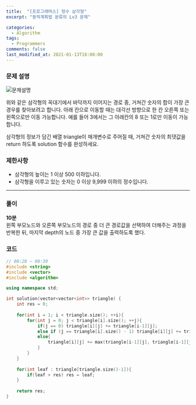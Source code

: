 ```yaml
---
title:  "[프로그래머스] 정수 삼각형"
excerpt: "동적계획법 분류의 Lv3 문제"

categories:
  - Algorithm
tags:
  - Programmers
comments: false
last_modified_at: 2021-01-13T18:00:00
---
```

### 문제 설명
![문제설명](https://grepp-programmers.s3.amazonaws.com/files/production/97ec02cc39/296a0863-a418-431d-9e8c-e57f7a9722ac.png)

위와 같은 삼각형의 꼭대기에서 바닥까지 이어지는 경로 중, 거쳐간 숫자의 합이 가장 큰 경우를 찾아보려고 합니다. 아래 칸으로 이동할 때는 대각선 방향으로 한 칸 오른쪽 또는 왼쪽으로만 이동 가능합니다. 예를 들어 3에서는 그 아래칸의 8 또는 1로만 이동이 가능합니다.

삼각형의 정보가 담긴 배열 triangle이 매개변수로 주어질 때, 거쳐간 숫자의 최댓값을 return 하도록 solution 함수를 완성하세요.

### 제한사항
- 삼각형의 높이는 1 이상 500 이하입니다.
- 삼각형을 이루고 있는 숫자는 0 이상 9,999 이하의 정수입니다.
---
### 풀이
**10분**  
왼쪽 부모노드와 오른쪽 부모노드의 경로 중 더 큰 경로값을 선택하여 더해주는 과정을 반복한 뒤, 마지막 depth의 노드 중 가장 큰 값을 출력하도록 했다. 

### 코드
```c++
// 08:28 ~ 08:39
#include <string>
#include <vector>
#include <algorithm>

using namespace std;

int solution(vector<vector<int>> triangle) {
    int res = 0;
    
    for(int i = 1; i < triangle.size(); ++i){
        for(int j = 0; j < triangle[i].size(); ++j){
            if(j == 0) triangle[i][j] += triangle[i-1][j];
            else if (j == triangle[i].size() - 1) triangle[i][j] += triangle[i-1][j-1];
            else{
                triangle[i][j] += max(triangle[i-1][j], triangle[i-1][j-1]);
            }
        }
    }
    
    for(int leaf : triangle[triangle.size()-1]){
        if(leaf > res) res = leaf;
    }
    
    return res;
}
```